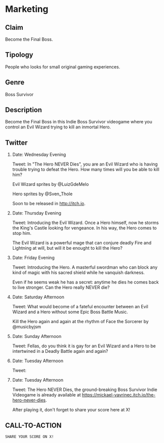 # Marketing

## Claim

Become the Final Boss.

## Tipology

People who looks for small original gaming experiences.

## Genre

Boss Survivor

## Description

Become the Final Boss in this Indie Boss Survivor videogame where you control an Evil Wizard trying to kill an inmortal Hero.

## Twitter

1.  Date: Wednesday Evening

    Tweet: In "The Hero NEVER Dies", you are an Evil Wizard who is having trouble trying to defeat the Hero. How many times will you be able to kill him?

    Evil Wizard sprites by @LuizGdeMelo

    Hero sprites by @Sven_Thole

    Soon to be released in http://itch.io.

2.  Date: Thursday Evening

    Tweet: Introducing the Evil Wizard. Once a Hero himself, now he storms the King's Castle looking for vengeance. In his way, the Hero comes to stop him.

    The Evil Wizard is a powerful mage that can conjure deadly Fire and Lightning at will, but will it be enought to kill the Hero?

3.  Date: Friday Evening

    Tweet: Introducing the Hero. A masterful swordman who can block any kind of magic with his sacred shield while he vanquish darkness. 

    Even if he seems weak he has a secret: anytime he dies he comes back to live stronger. Can the Hero really NEVER die?

4.  Date: Saturday Afternoon

    Tweet: What would become of a fateful encounter between an Evil Wizard and a Hero without some Epic Boss Battle Music.

    Kill the Hero again and again at the rhythm of Face the Sorcerer by @musicbyjsm

5.  Date: Sunday Afternoon

    Tweet: Fellas, do you think it is gay for an Evil Wizard and a Hero to be intertwined in a Deadly Battle again and again?

6.  Date: Tuesday Afternoon

    Tweet: 

7.  Date: Tuesday Afternoon

    Tweet: The Hero NEVER Dies, the ground-breaking Boss Survivor Indie Videogame is already available at https://mickael-vavrinec.itch.io/the-hero-never-dies.

    After playing it, don't forget to share your score here at X!

## CALL-TO-ACTION

    SHARE YOUR SCORE ON X!
